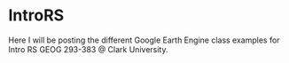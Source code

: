 # IntroRS

Here I will be posting the different Google Earth Engine class examples for Intro RS GEOG 293-383 @ Clark University. 
